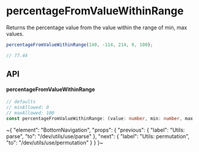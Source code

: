 
# percentageFromValueWithinRange

Returns the percentage value from the value within the range of min, max values.

```ts
percentageFromValueWithinRange(140, -114, 214, 0, 100);

// 77.44
```

## API

#### percentageFromValueWithinRange

```ts
// defaults
// minAllowed: 0
// maxAllowed: 100
const percentageFromValueWithinRange: (value: number, min: number, max: number, minAllowed?: number, maxAllowed?: number) => number;
```


~{
  "element": "BottomNavigation",
  "props": {
    "previous": {
      "label": "Utils: parse",
      "to": "/dev/utils/use/parse"
    },
    "next": {
      "label": "Utils: permutation",
      "to": "/dev/utils/use/permutation"
    }
  }
}~
